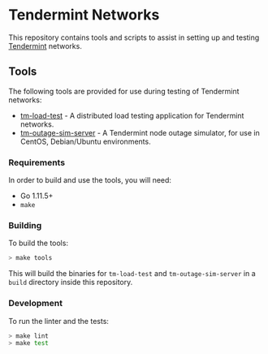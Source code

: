 # Tendermint Networks

This repository contains tools and scripts to assist in setting up and testing
[Tendermint](https://tendermint.com) networks.

## Tools
The following tools are provided for use during testing of Tendermint networks:

* [tm-load-test](./cmd/tm-load-test/README.md) - A distributed load testing
  application for Tendermint networks.
* [tm-outage-sim-server](./cmd/tm-outage-sim-server/README.md) - A Tendermint
  node outage simulator, for use in CentOS, Debian/Ubuntu environments.

### Requirements
In order to build and use the tools, you will need:

* Go 1.11.5+
* `make`

### Building
To build the tools:

```bash
> make tools
```

This will build the binaries for `tm-load-test` and `tm-outage-sim-server` in a
`build` directory inside this repository.

### Development
To run the linter and the tests:

```bash
> make lint
> make test
```
